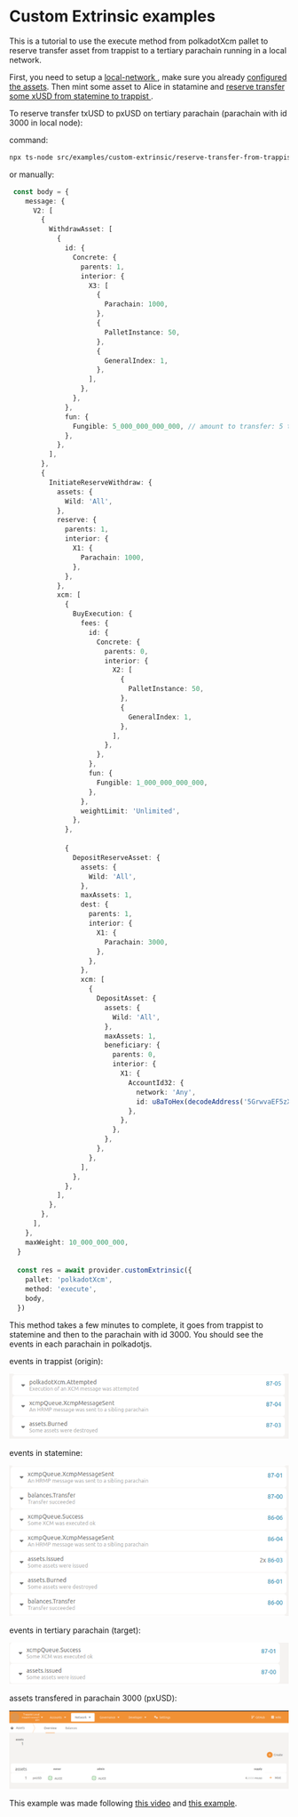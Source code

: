 Custom Extrinsic examples
=======

This is a tutorial to use the execute method from polkadotXcm pallet to reserve transfer asset from trappist to a tertiary parachain running in a local network.

First, you need to setup a <a href="../local-network/readme.md"> local-network </a>, make sure you already <a href="../local-network/readme.md#config-assets">configured the assets</a>. Then mint some asset to Alice in statamine and <a href="../local-network/readme.md#transfer-xusd-from-statemine-to-txusd-on-trappist"> reserve transfer some xUSD from statemine to trappist </a>.

To reserve transfer txUSD to pxUSD on tertiary parachain (parachain with id 3000 in local node):

command:
```sh
npx ts-node src/examples/custom-extrinsic/reserve-transfer-from-trappist-parachain-to-tertiary-parachain.ts
```

or manually:
```ts
 const body = {
    message: {
      V2: [
        {
          WithdrawAsset: [
            {
              id: {
                Concrete: {
                  parents: 1,
                  interior: {
                    X3: [
                      {
                        Parachain: 1000,
                      },
                      {
                        PalletInstance: 50,
                      },
                      {
                        GeneralIndex: 1,
                      },
                    ],
                  },
                },
              },
              fun: {
                Fungible: 5_000_000_000_000, // amount to transfer: 5 txUSD
              },
            },
          ],
        },
        {
          InitiateReserveWithdraw: {
            assets: {
              Wild: 'All',
            },
            reserve: {
              parents: 1,
              interior: {
                X1: {
                  Parachain: 1000,
                },
              },
            },
            xcm: [
              {
                BuyExecution: {
                  fees: {
                    id: {
                      Concrete: {
                        parents: 0,
                        interior: {
                          X2: [
                            {
                              PalletInstance: 50,
                            },
                            {
                              GeneralIndex: 1,
                            },
                          ],
                        },
                      },
                    },
                    fun: {
                      Fungible: 1_000_000_000_000,
                    },
                  },
                  weightLimit: 'Unlimited',
                },
              },

              {
                DepositReserveAsset: {
                  assets: {
                    Wild: 'All',
                  },
                  maxAssets: 1,
                  dest: {
                    parents: 1,
                    interior: {
                      X1: {
                        Parachain: 3000,
                      },
                    },
                  },
                  xcm: [
                    {
                      DepositAsset: {
                        assets: {
                          Wild: 'All',
                        },
                        maxAssets: 1,
                        beneficiary: {
                          parents: 0,
                          interior: {
                            X1: {
                              AccountId32: {
                                network: 'Any',
                                id: u8aToHex(decodeAddress('5GrwvaEF5zXb26Fz9rcQpDWS57CtERHpNehXCPcNoHGKutQY')), // alice account address
                              },
                            },
                          },
                        },
                      },
                    },
                  ],
                },
              },
            ],
          },
        },
      ],
    },
    maxWeight: 10_000_000_000,
  }

  const res = await provider.customExtrinsic({
    pallet: 'polkadotXcm',
    method: 'execute',
    body,
  })
```

This method takes a few minutes to complete, it goes from trappist to statemine and then to the parachain with id 3000. You should see the events in each parachain in polkadotjs.

events in trappist (origin):

![](../../../.images/custom-extrinsic/trappist.png)


events in statemine:

![](../../../.images/custom-extrinsic/statemine.png)

events in tertiary parachain (target):

![](../../../.images/custom-extrinsic/tertiary.png)

assets transfered in parachain 3000 (pxUSD):

![](../../../.images/custom-extrinsic/pxUSD-transfered.png)

This example was made following <a href="https://youtu.be/UfxU3hUprKo?t=1760">this video</a> and <a href="https://github.com/paritytech/trappist/blob/master/xcm-simulator/src/tests/xcm_use_cases.rs#L224-L358">this example</a>.

